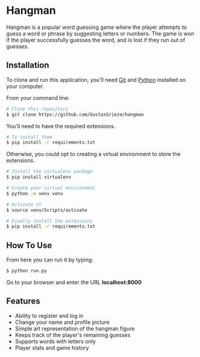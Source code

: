 # Hangman

Hangman is a popular word guessing game where the player attempts to guess a word or phrase by suggesting letters or numbers. The game is won if the player successfully guesses the word, and is lost if they run out of guesses.

## Installation

To clone and run this application, you'll need [Git](https://git-scm.com) and [Python](https://www.python.org/downloads/) installed on your computer.

From your command line:

```bash
# Clone this repository
$ git clone https://github.com/GustasGrieze/hangman
```

You'll need to have the required extensions.

```bash
# To install them
$ pip install -r requirements.txt
```

Otherwise, you could opt to creating a virtual environment to store the extensions.

```bash
# Install the virtualenv package
$ pip install virtualenv

# Create your virtual environment
$ python -m venv venv

# Activate it
$ source venv/Scripts/activate

# Finally install the extensions
$ pip install -r requirements.txt
```

## How To Use

From here you can run it by typing:

```bash
$ python run.py
```

Go to your browser and enter the URL **localhost:8000**

## Features

- Ability to register and log in
- Change your name and profile picture
- Simple art representation of the hangman figure
- Keeps track of the player's remaining guesses
- Supports words with letters only
- Player stats and game history
